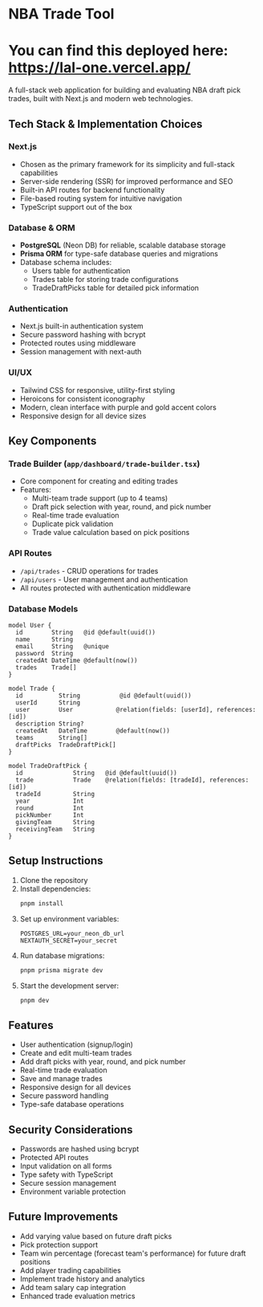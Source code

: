 # NBA Trade Tool
# You can find this deployed here: https://lal-one.vercel.app/
A full-stack web application for building and evaluating NBA draft pick trades, built with Next.js and modern web technologies.

## Tech Stack & Implementation Choices

### Next.js
- Chosen as the primary framework for its simplicity and full-stack capabilities
- Server-side rendering (SSR) for improved performance and SEO
- Built-in API routes for backend functionality
- File-based routing system for intuitive navigation
- TypeScript support out of the box

### Database & ORM
- **PostgreSQL** (Neon DB) for reliable, scalable database storage
- **Prisma ORM** for type-safe database queries and migrations
- Database schema includes:
  - Users table for authentication
  - Trades table for storing trade configurations
  - TradeDraftPicks table for detailed pick information

### Authentication
- Next.js built-in authentication system
- Secure password hashing with bcrypt
- Protected routes using middleware
- Session management with next-auth

### UI/UX
- Tailwind CSS for responsive, utility-first styling
- Heroicons for consistent iconography
- Modern, clean interface with purple and gold accent colors
- Responsive design for all device sizes

## Key Components

### Trade Builder (`app/dashboard/trade-builder.tsx`)
- Core component for creating and editing trades
- Features:
  - Multi-team trade support (up to 4 teams)
  - Draft pick selection with year, round, and pick number
  - Real-time trade evaluation
  - Duplicate pick validation
  - Trade value calculation based on pick positions

### API Routes
- `/api/trades` - CRUD operations for trades
- `/api/users` - User management and authentication
- All routes protected with authentication middleware

### Database Models
```prisma
model User {
  id        String   @id @default(uuid())
  name      String
  email     String   @unique
  password  String
  createdAt DateTime @default(now())
  trades    Trade[]
}

model Trade {
  id          String           @id @default(uuid())
  userId      String
  user        User            @relation(fields: [userId], references: [id])
  description String?
  createdAt   DateTime        @default(now())
  teams       String[]        
  draftPicks  TradeDraftPick[]
}

model TradeDraftPick {
  id              String   @id @default(uuid())
  trade           Trade    @relation(fields: [tradeId], references: [id])
  tradeId         String
  year            Int
  round           Int
  pickNumber      Int
  givingTeam      String   
  receivingTeam   String   
}
```

## Setup Instructions

1. Clone the repository
2. Install dependencies:
   ```bash
   pnpm install
   ```
3. Set up environment variables:
   ```env
   POSTGRES_URL=your_neon_db_url
   NEXTAUTH_SECRET=your_secret
   ```
4. Run database migrations:
   ```bash
   pnpm prisma migrate dev
   ```
5. Start the development server:
   ```bash
   pnpm dev
   ```

## Features

- User authentication (signup/login)
- Create and edit multi-team trades
- Add draft picks with year, round, and pick number
- Real-time trade evaluation
- Save and manage trades
- Responsive design for all devices
- Secure password handling
- Type-safe database operations

## Security Considerations

- Passwords are hashed using bcrypt
- Protected API routes
- Input validation on all forms
- Type safety with TypeScript
- Secure session management
- Environment variable protection

## Future Improvements

- Add varying value based on future draft picks
- Pick protection support
- Team win percentage (forecast team's performance) for future draft positions
- Add player trading capabilities
- Implement trade history and analytics
- Add team salary cap integration
- Enhanced trade evaluation metrics

